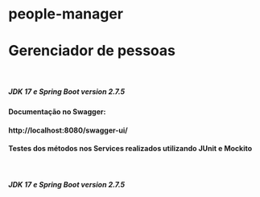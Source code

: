 # people-manager

<h1>Gerenciador de pessoas</h1><br>
<h5>JDK 17 e Spring Boot version 2.7.5</h5>
<p><h4>Documentação no Swagger: <h4> http://localhost:8080/swagger-ui/</p>

<h4>Testes dos métodos nos Services realizados utilizando JUnit e Mockito</h4><br>
<h5>JDK 17 e Spring Boot version 2.7.5</h5>
